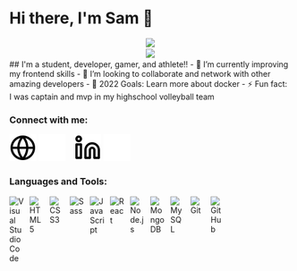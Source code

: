 # Hi there, I'm Sam 👋
<div id="header" align="center">
  <img src="https://media2.giphy.com/media/MC6eSuC3yypCU/giphy.gif?cid=ecf05e47hyoqqwcayymyyjmmtmauza87sqs1qwf3wd5i2o8g&rid=giphy.gif&ct=g" width="100"/>

  <div id="badges">
    <a href='https://www.linkedin.com/in/samdubyoo'>
      <img src='https://img.shields.io/badge/LinkedIn-blue?logo=linkedin&logoColor=white&style=for-the-badge'/>
    <a/>
  </div>
</div>
## I'm a student, developer, gamer, and athlete!!
- 🌱 I’m currently improving my frontend skills
- 👯 I’m looking to collaborate and network with other amazing developers
- 🥅 2022 Goals: Learn more about docker
- ⚡ Fun fact: I was captain and mvp in my highschool volleyball team

### Connect with me:

[![website](./img/globe-light.svg)](http://samuelwong.xyz#gh-light-mode-only)
[![website](./img/globe-dark.svg)](http://samuelwong.xyz#gh-dark-mode-only)
&nbsp;&nbsp;
[![linkedin](./img/linkedin-light.svg)](https://linkedin.com/in/samdubyoo#gh-light-mode-only)
[![linkedin](./img/linkedin-dark.svg)](https://linkedin.com/in/samdubyoo#gh-dark-mode-only)

### Languages and Tools:

<img align="left" alt="Visual Studio Code" width="26px" src="https://cdn.jsdelivr.net/gh/devicons/devicon/icons/vscode/vscode-original.svg" style="padding-right:10px;" />
<img align="left" alt="HTML5" width="26px" src="https://cdn.jsdelivr.net/gh/devicons/devicon/icons/html5/html5-original.svg" style="padding-right:10px;" />
<img align="left" alt="CSS3" width="26px" src="https://cdn.jsdelivr.net/gh/devicons/devicon/icons/css3/css3-original.svg" style="padding-right:10px;" />
<img align="left" alt="Sass" width="26px" src="https://cdn.jsdelivr.net/gh/devicons/devicon/icons/sass/sass-original.svg" style="padding-right:10px;" />
<img align="left" alt="JavaScript" width="26px" src="https://cdn.jsdelivr.net/gh/devicons/devicon/icons/javascript/javascript-original.svg" style="padding-right:10px;" />
<img align="left" alt="React" width="26px" src="https://cdn.jsdelivr.net/gh/devicons/devicon/icons/react/react-original.svg" style="padding-right:10px;" />
<img align="left" alt="Node.js" width="26px" src="https://cdn.jsdelivr.net/gh/devicons/devicon/icons/nodejs/nodejs-original.svg" style="padding-right:10px;" />
<img align="left" alt="MongoDB" width="26px" src="https://cdn.jsdelivr.net/gh/devicons/devicon/icons/mongodb/mongodb-original.svg" style="padding-right:10px;" />
<img align="left" alt="MySQL" width="26px" src="https://cdn.jsdelivr.net/gh/devicons/devicon/icons/mysql/mysql-original.svg" style="padding-right:10px;" />
<img align="left" alt="Git" width="26px" src="https://cdn.jsdelivr.net/gh/devicons/devicon/icons/git/git-original.svg" style="padding-right:10px;" />
<img align="left" alt="GitHub" width="26px" src="https://user-images.githubusercontent.com/3369400/139447912-e0f43f33-6d9f-45f8-be46-2df5bbc91289.png" style="padding-right:10px;" />

[website]: http://samuelwong.xyz
[linkedin]: http://linkedin.com/in/samdubyoo

<!--
**Requiem-of-Zero/Requiem-of-Zero** is a ✨ _special_ ✨ repository because its `README.md` (this file) appears on your GitHub profile.

Here are some ideas to get you started:

- 🔭 I’m currently working on ...
- 🌱 I’m currently learning ...
- 👯 I’m looking to collaborate on ...
- 🤔 I’m looking for help with ...
- 💬 Ask me about ...
- 📫 How to reach me: ...
- 😄 Pronouns: ...
- ⚡ Fun fact: ...
-->
